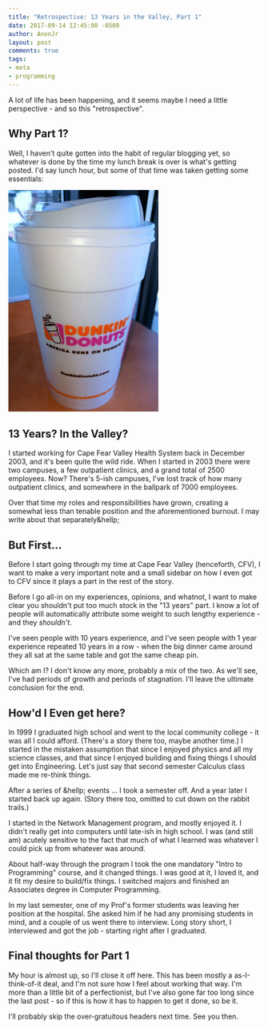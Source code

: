 ```yaml
---
title: "Retrospective: 13 Years in the Valley, Part 1"
date: 2017-09-14 12:45:00 -0500
author: AnonJr
layout: post
comments: true
tags:
- meta
- programming
---
```


A lot of life has been happening, and it seems maybe I need a little perspective - and so this "retrospective".

## Why Part 1?

Well, I haven't quite gotten into the habit of regular blogging yet, so whatever is done by the time my lunch break is over is what's getting posted. I'd say lunch hour, but some of that time was taken getting some essentials:

![Essential Asset](/img/2017-09-14_EssentialAsset.png)

## 13 Years? In the Valley?

I started working for Cape Fear Valley Health System back in December 2003, and it's been quite the wild ride. When I started in 2003 there were two campuses, a few outpatient clinics, and a grand total of 2500 employees. Now? There's 5-ish campuses, I've lost track of how many outpatient clinics, and somewhere in the ballpark of 7000 employees.

Over that time my roles and responsibilities have grown, creating a somewhat less than tenable position and the aforementioned burnout. I may write about that separately&hellp;

## But First&hellip;

Before I start going through my time at Cape Fear Valley (henceforth, CFV), I want to make a very important note and a small sidebar on how I even got to CFV since it plays a part in the rest of the story.

Before I go all-in on my experiences, opinions, and whatnot, I want to make clear you shouldn't put too much stock in the "13 years" part. I know a lot of people will automatically attribute some weight to such lengthy experience - and they *shouldn't*.

I've seen people with 10 years experience, and I've seen people with 1 year experience repeated 10 years in a row - when the big dinner came around they all sat at the same table and got the same cheap pin.

Which am I? I don't know any more, probably a mix of the two. As we'll see, I've had periods of growth and periods of stagnation. I'll leave the ultimate conclusion for the end.

## How'd I Even get here?

In 1999 I graduated high school and went to the local community college - it was all I could afford. (There's a story there too, maybe another time.) I started in the mistaken assumption that since I enjoyed physics and all my science classes, and that since I enjoyed building and fixing things I should get into Engineering. Let's just say that second semester Calculus class made me re-think things.

After a series of &hellp; events &hellip; I took a semester off. And a year later I started back up again. (Story there too, omitted to cut down on the rabbit trails.)

I started in the Network Management program, and mostly enjoyed it. I didn't really get into computers until late-ish in high school. I was (and still am) acutely sensitive to the fact that much of what I learned was whatever I could pick up from whatever was around.

About half-way through the program I took the one mandatory "Intro to Programming" course, and it changed things. I was good at it, I loved it, and it fit my desire to build/fix things. I switched majors and finished an Associates degree in Computer Programming.

In my last semester, one of my Prof's former students was leaving her position at the hospital. She asked him if he had any promising students in mind, and a couple of us went there to interview. Long story short, I interviewed and got the job - starting right after I graduated.

## Final thoughts for Part 1

My hour is almost up, so I'll close it off here. This has been mostly a as-I-think-of-it deal, and I'm not sure how I feel about working that way. I'm more than a little bit of a perfectionist, but I've also gone far too long since the last post - so if this is how it has to happen to get it done, so be it.

I'll probably skip the over-gratuitous headers next time. See you then.